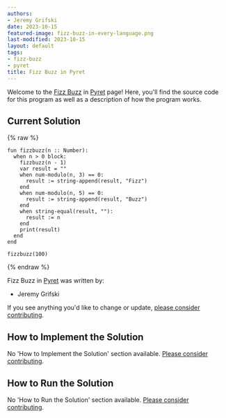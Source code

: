 ```yaml
---
authors:
- Jeremy Grifski
date: 2023-10-15
featured-image: fizz-buzz-in-every-language.png
last-modified: 2023-10-15
layout: default
tags:
- fizz-buzz
- pyret
title: Fizz Buzz in Pyret
---
```


Welcome to the [Fizz Buzz](https://sampleprograms.io/projects/fizz-buzz) in [Pyret](https://sampleprograms.io/languages/pyret) page! Here, you'll find the source code for this program as well as a description of how the program works.

## Current Solution

{% raw %}

```pyret
fun fizzbuzz(n :: Number):
  when n > 0 block:
    fizzbuzz(n - 1)
    var result = ""
    when num-modulo(n, 3) == 0:
      result := string-append(result, "Fizz")
    end
    when num-modulo(n, 5) == 0:
      result := string-append(result, "Buzz")
    end
    when string-equal(result, ""):
      result := n
    end
    print(result)
  end
end

fizzbuzz(100)

```

{% endraw %}

Fizz Buzz in [Pyret](https://sampleprograms.io/languages/pyret) was written by:

- Jeremy Grifski

If you see anything you'd like to change or update, [please consider contributing](https://github.com/TheRenegadeCoder/sample-programs).

## How to Implement the Solution

No 'How to Implement the Solution' section available. [Please consider contributing](https://github.com/TheRenegadeCoder/sample-programs-website).

## How to Run the Solution

No 'How to Run the Solution' section available. [Please consider contributing](https://github.com/TheRenegadeCoder/sample-programs-website).